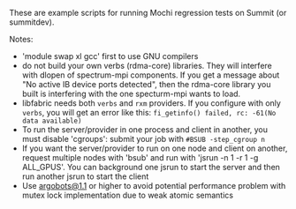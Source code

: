 These are example scripts for running Mochi regression tests on Summit
(or summitdev).

Notes:
* 'module swap xl gcc' first to use GNU compilers
* do not build your own verbs (rdma-core) libraries.  They will interfere with
  dlopen of spectrum-mpi components.  If you get a message about "No active IB
  device ports detected", then the rdma-core library you built is interfering
  with the one specturm-mpi wants to load.
* libfabric needs both `verbs` and `rxm` providers.  If you configure with only `verbs`, you will get an error like this:  `fi_getinfo() failed, rc: -61(No data available)`
* To run the server/provider in one process and client in another, you must disable 'cgroups':  submit your job with `#BSUB -step_cgroup n`
* If you want the server/provider to run on one node and client on another, request multiple nodes with 'bsub' and run with 'jsrun -n 1 -r 1 -g ALL_GPUS'.  You can background one jsrun to start the server and then run another jsrun to start the client
* Use argobots@1.1 or higher to avoid potential performance problem with
  mutex lock implementation due to weak atomic semantics
